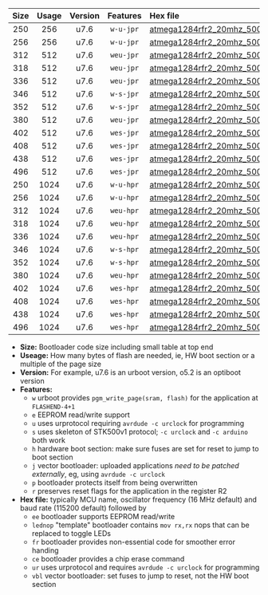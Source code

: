|Size|Usage|Version|Features|Hex file|
|:-:|:-:|:-:|:-:|:--|
|250|256|u7.6|`w-u-jpr`|[atmega1284rfr2_20mhz_500000bps_ur_vbl.hex](https://raw.githubusercontent.com/stefanrueger/urboot/main//atmega1284rfr2_20mhz_500000bps_ur_vbl.hex)|
|256|256|u7.6|`w-u-jpr`|[atmega1284rfr2_20mhz_500000bps_lednop_ur_vbl.hex](https://raw.githubusercontent.com/stefanrueger/urboot/main//atmega1284rfr2_20mhz_500000bps_lednop_ur_vbl.hex)|
|312|512|u7.6|`weu-jpr`|[atmega1284rfr2_20mhz_500000bps_ee_ur_vbl.hex](https://raw.githubusercontent.com/stefanrueger/urboot/main//atmega1284rfr2_20mhz_500000bps_ee_ur_vbl.hex)|
|318|512|u7.6|`weu-jpr`|[atmega1284rfr2_20mhz_500000bps_ee_lednop_ur_vbl.hex](https://raw.githubusercontent.com/stefanrueger/urboot/main//atmega1284rfr2_20mhz_500000bps_ee_lednop_ur_vbl.hex)|
|336|512|u7.6|`weu-jpr`|[atmega1284rfr2_20mhz_500000bps_ee_lednop_fr_ur_vbl.hex](https://raw.githubusercontent.com/stefanrueger/urboot/main//atmega1284rfr2_20mhz_500000bps_ee_lednop_fr_ur_vbl.hex)|
|346|512|u7.6|`w-s-jpr`|[atmega1284rfr2_20mhz_500000bps_vbl.hex](https://raw.githubusercontent.com/stefanrueger/urboot/main//atmega1284rfr2_20mhz_500000bps_vbl.hex)|
|352|512|u7.6|`w-s-jpr`|[atmega1284rfr2_20mhz_500000bps_lednop_vbl.hex](https://raw.githubusercontent.com/stefanrueger/urboot/main//atmega1284rfr2_20mhz_500000bps_lednop_vbl.hex)|
|380|512|u7.6|`weu-jpr`|[atmega1284rfr2_20mhz_500000bps_ee_lednop_fr_ce_ur_vbl.hex](https://raw.githubusercontent.com/stefanrueger/urboot/main//atmega1284rfr2_20mhz_500000bps_ee_lednop_fr_ce_ur_vbl.hex)|
|402|512|u7.6|`wes-jpr`|[atmega1284rfr2_20mhz_500000bps_ee_vbl.hex](https://raw.githubusercontent.com/stefanrueger/urboot/main//atmega1284rfr2_20mhz_500000bps_ee_vbl.hex)|
|408|512|u7.6|`wes-jpr`|[atmega1284rfr2_20mhz_500000bps_ee_lednop_vbl.hex](https://raw.githubusercontent.com/stefanrueger/urboot/main//atmega1284rfr2_20mhz_500000bps_ee_lednop_vbl.hex)|
|438|512|u7.6|`wes-jpr`|[atmega1284rfr2_20mhz_500000bps_ee_lednop_fr_vbl.hex](https://raw.githubusercontent.com/stefanrueger/urboot/main//atmega1284rfr2_20mhz_500000bps_ee_lednop_fr_vbl.hex)|
|496|512|u7.6|`wes-jpr`|[atmega1284rfr2_20mhz_500000bps_ee_lednop_fr_ce_vbl.hex](https://raw.githubusercontent.com/stefanrueger/urboot/main//atmega1284rfr2_20mhz_500000bps_ee_lednop_fr_ce_vbl.hex)|
|250|1024|u7.6|`w-u-hpr`|[atmega1284rfr2_20mhz_500000bps_ur.hex](https://raw.githubusercontent.com/stefanrueger/urboot/main//atmega1284rfr2_20mhz_500000bps_ur.hex)|
|256|1024|u7.6|`w-u-hpr`|[atmega1284rfr2_20mhz_500000bps_lednop_ur.hex](https://raw.githubusercontent.com/stefanrueger/urboot/main//atmega1284rfr2_20mhz_500000bps_lednop_ur.hex)|
|312|1024|u7.6|`weu-hpr`|[atmega1284rfr2_20mhz_500000bps_ee_ur.hex](https://raw.githubusercontent.com/stefanrueger/urboot/main//atmega1284rfr2_20mhz_500000bps_ee_ur.hex)|
|318|1024|u7.6|`weu-hpr`|[atmega1284rfr2_20mhz_500000bps_ee_lednop_ur.hex](https://raw.githubusercontent.com/stefanrueger/urboot/main//atmega1284rfr2_20mhz_500000bps_ee_lednop_ur.hex)|
|336|1024|u7.6|`weu-hpr`|[atmega1284rfr2_20mhz_500000bps_ee_lednop_fr_ur.hex](https://raw.githubusercontent.com/stefanrueger/urboot/main//atmega1284rfr2_20mhz_500000bps_ee_lednop_fr_ur.hex)|
|346|1024|u7.6|`w-s-hpr`|[atmega1284rfr2_20mhz_500000bps.hex](https://raw.githubusercontent.com/stefanrueger/urboot/main//atmega1284rfr2_20mhz_500000bps.hex)|
|352|1024|u7.6|`w-s-hpr`|[atmega1284rfr2_20mhz_500000bps_lednop.hex](https://raw.githubusercontent.com/stefanrueger/urboot/main//atmega1284rfr2_20mhz_500000bps_lednop.hex)|
|380|1024|u7.6|`weu-hpr`|[atmega1284rfr2_20mhz_500000bps_ee_lednop_fr_ce_ur.hex](https://raw.githubusercontent.com/stefanrueger/urboot/main//atmega1284rfr2_20mhz_500000bps_ee_lednop_fr_ce_ur.hex)|
|402|1024|u7.6|`wes-hpr`|[atmega1284rfr2_20mhz_500000bps_ee.hex](https://raw.githubusercontent.com/stefanrueger/urboot/main//atmega1284rfr2_20mhz_500000bps_ee.hex)|
|408|1024|u7.6|`wes-hpr`|[atmega1284rfr2_20mhz_500000bps_ee_lednop.hex](https://raw.githubusercontent.com/stefanrueger/urboot/main//atmega1284rfr2_20mhz_500000bps_ee_lednop.hex)|
|438|1024|u7.6|`wes-hpr`|[atmega1284rfr2_20mhz_500000bps_ee_lednop_fr.hex](https://raw.githubusercontent.com/stefanrueger/urboot/main//atmega1284rfr2_20mhz_500000bps_ee_lednop_fr.hex)|
|496|1024|u7.6|`wes-hpr`|[atmega1284rfr2_20mhz_500000bps_ee_lednop_fr_ce.hex](https://raw.githubusercontent.com/stefanrueger/urboot/main//atmega1284rfr2_20mhz_500000bps_ee_lednop_fr_ce.hex)|

- **Size:** Bootloader code size including small table at top end
- **Useage:** How many bytes of flash are needed, ie, HW boot section or a multiple of the page size
- **Version:** For example, u7.6 is an urboot version, o5.2 is an optiboot version
- **Features:**
  + `w` urboot provides `pgm_write_page(sram, flash)` for the application at `FLASHEND-4+1`
  + `e` EEPROM read/write support
  + `u` uses urprotocol requiring `avrdude -c urclock` for programming
  + `s` uses skeleton of STK500v1 protocol; `-c urclock` and `-c arduino` both work
  + `h` hardware boot section: make sure fuses are set for reset to jump to boot section
  + `j` vector bootloader: uploaded applications *need to be patched externally*, eg, using `avrdude -c urclock`
  + `p` bootloader protects itself from being overwritten
  + `r` preserves reset flags for the application in the register R2
- **Hex file:** typically MCU name, oscillator frequency (16 MHz default) and baud rate (115200 default) followed by
  + `ee` bootloader supports EEPROM read/write
  + `lednop` "template" bootloader contains `mov rx,rx` nops that can be replaced to toggle LEDs
  + `fr` bootloader provides non-essential code for smoother error handing
  + `ce` bootloader provides a chip erase command
  + `ur` uses urprotocol and requires `avrdude -c urclock` for programming
  + `vbl` vector bootloader: set fuses to jump to reset, not the HW boot section
